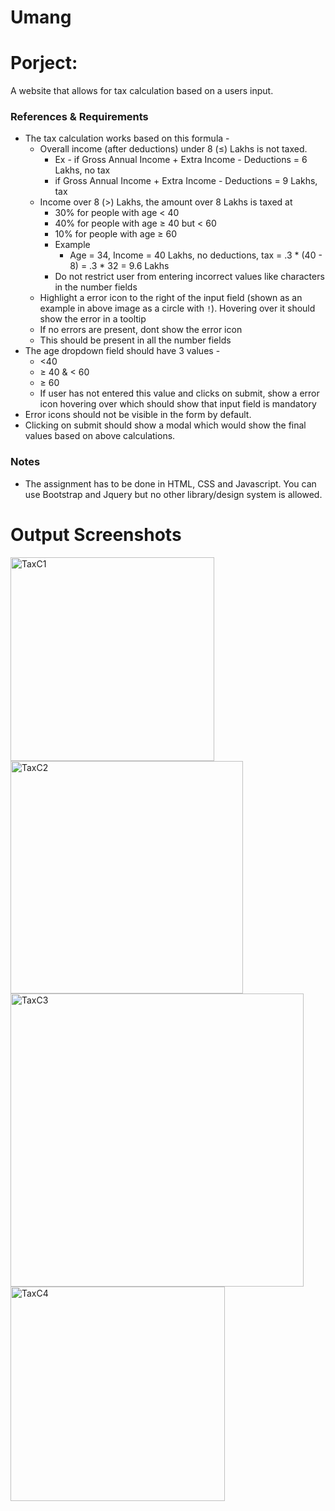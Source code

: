 # Umang
# Porject:
 A website that allows for tax calculation based on a users input.
### References & Requirements

- The tax calculation works based on this formula -
    - Overall income (after deductions) under 8 (≤) Lakhs is not taxed.
        - Ex - if Gross Annual Income + Extra Income - Deductions =  6 Lakhs, no tax
        - if Gross Annual Income + Extra Income - Deductions =  9 Lakhs, tax
    - Income over 8 (>) Lakhs, the amount over 8 Lakhs is taxed at
        - 30% for people with age < 40
        - 40% for people with age ≥ 40 but < 60
        - 10% for people with age ≥ 60
        - Example
            - Age = 34, Income = 40 Lakhs, no deductions, tax = .3 * (40 - 8) = .3 * 32 = 9.6 Lakhs
      - Do not restrict user from entering incorrect values like characters in the number fields
    - Highlight a error icon to the right of the input field (shown as an example in above image as a circle with `!`). Hovering over it should show the error in a tooltip
    - If no errors are present, dont show the error icon
    - This should be present in all the number fields
- The age dropdown field should have 3 values -
    - <40
    - ≥ 40 & < 60
    - ≥ 60
    - If user has not entered this value and clicks on submit, show a error icon hovering over which should show that input field is mandatory
- Error icons should not be visible in the form by default.
- Clicking on submit should show a modal which would show the final values based on above calculations.

### Notes

- The assignment has to be done in HTML, CSS and Javascript. You can use Bootstrap and Jquery but no other library/design system is allowed.

# Output Screenshots

<img width="326" alt="TaxC1" src="https://github.com/umangsharma5411/Umang/assets/166703900/ce3967e2-d81f-4707-aee4-7ff234a727d0">



<img width="372" alt="TaxC2" src="https://github.com/umangsharma5411/Umang/assets/166703900/a8029243-1ae0-414d-8e70-87985137d1c5">



<img width="469" alt="TaxC3" src="https://github.com/umangsharma5411/Umang/assets/166703900/5011c128-c91e-4a71-b6b4-355c48567bd4">




<img width="343" alt="TaxC4" src="https://github.com/umangsharma5411/Umang/assets/166703900/c70f1c20-95d8-4087-be1b-e310c6c7f7b8">
